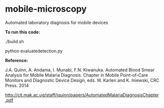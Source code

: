 # mobile-microscopy
Automated laboratory diagnosis for mobile devices

**To run this code:**

./build.sh

python evaluatedetection.py

**Reference:**

J.A. Quinn, A. Andama, I. Munabi, F.N. Kiwanuka. Automated Blood Smear Analysis
for Mobile Malaria Diagnosis. Chapter in Mobile Point-of-Care 
Monitors and Diagnostic Device Design, eds. W. Karlen and K. Iniewski, 
CRC Press. 2014

http://cit.mak.ac.ug/staff/jquinn/papers/AutomatedMalariaDiagnosisChapter.pdf

